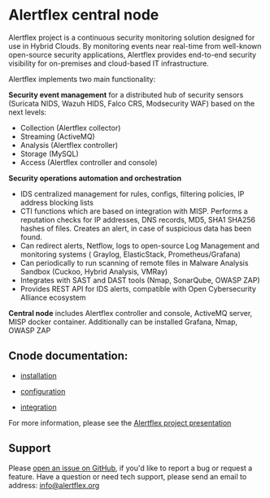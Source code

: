 # Alertflex central node

Alertflex project is a continuous security monitoring solution designed for use in Hybrid Clouds. By monitoring events near real-time from well-known open-source security applications, Alertflex provides end-to-end security visibility for on-premises and cloud-based IT infrastructure. 

Alertflex implements two main functionality:

**Security event management** for a distributed hub of security sensors (Suricata NIDS, Wazuh HIDS, Falco CRS, Modsecurity WAF) based on the next levels: 
* Collection (Alertflex collector)
* Streaming (ActiveMQ)
* Analysis  (Alertflex controller)
* Storage (MySQL)
* Access  (Alertflex controller and console)

**Security operations automation and orchestration**
* IDS centralized management for rules, configs, filtering policies, IP address blocking lists
* CTI functions which are based on integration with MISP. Performs a reputation checks for IP addresses, DNS records, MD5, SHA1 SHA256 hashes of files. Creates an alert, in case of suspicious data has been found.
* Can redirect alerts, Netflow, logs  to open-source Log Management and monitoring systems ( Graylog, ElasticStack, Prometheus/Grafana)
* Can periodically to run scanning of remote files in Malware Analysis Sandbox (Cuckoo, Hybrid Analysis, VMRay)
* Integrates with SAST and DAST tools (Nmap, SonarQube, OWASP ZAP)
* Provides REST API for IDS alerts, compatible with Open Cybersecurity Alliance ecosystem

**Central node** includes Alertflex controller and console, ActiveMQ server, MISP docker container. Additionally can be installed Grafana, Nmap, OWASP ZAP 

## Cnode documentation:

* [installation](https://github.com/olegzhr/cnode/blob/master/doc/install.rst)

* [configuration](https://github.com/olegzhr/cnode/blob/master/doc/config.rst)

* [integration](https://github.com/olegzhr/cnode/blob/master/doc/integration.rst)

For more information, please see the [Alertflex project presentation](https://github.com/alertflex/cnode/blob/master/doc/alertflex.pdf)
	
## Support

Please [open an issue on GitHub](https://github.com/olegzhr/cnode/issues), if you'd like to report a bug or request a feature. 
Have a question or need tech support, please send an email to address: info@alertflex.org
